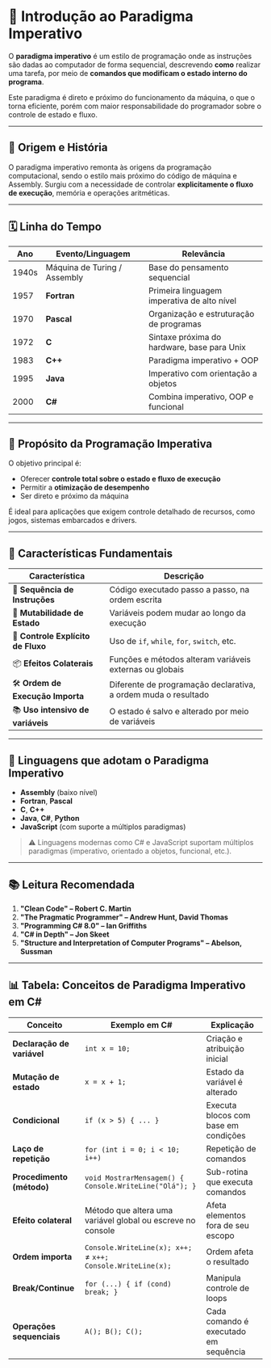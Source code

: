 
# 📘 Introdução ao Paradigma Imperativo

O **paradigma imperativo** é um estilo de programação onde as instruções são dadas ao computador de forma sequencial, descrevendo **como** realizar uma tarefa, por meio de **comandos que modificam o estado interno do programa**.

Este paradigma é direto e próximo do funcionamento da máquina, o que o torna eficiente, porém com maior responsabilidade do programador sobre o controle de estado e fluxo.

---

## 🧬 Origem e História

O paradigma imperativo remonta às origens da programação computacional, sendo o estilo mais próximo do código de máquina e Assembly. Surgiu com a necessidade de controlar **explicitamente o fluxo de execução**, memória e operações aritméticas.

---

## 🗓️ Linha do Tempo

| Ano | Evento/Linguagem             | Relevância                          |
|-----|------------------------------|--------------------------------------|
| 1940s | Máquina de Turing / Assembly | Base do pensamento sequencial        |
| 1957 | **Fortran**                 | Primeira linguagem imperativa de alto nível |
| 1970 | **Pascal**                  | Organização e estruturação de programas |
| 1972 | **C**                       | Sintaxe próxima do hardware, base para Unix |
| 1983 | **C++**                     | Paradigma imperativo + OOP           |
| 1995 | **Java**                    | Imperativo com orientação a objetos  |
| 2000 | **C#**                      | Combina imperativo, OOP e funcional  |

---

## 🎯 Propósito da Programação Imperativa

O objetivo principal é:
- Oferecer **controle total sobre o estado e fluxo de execução**
- Permitir a **otimização de desempenho**
- Ser direto e próximo da máquina

É ideal para aplicações que exigem controle detalhado de recursos, como jogos, sistemas embarcados e drivers.

---

## 🧩 Características Fundamentais

| Característica              | Descrição                                                                 |
|----------------------------|---------------------------------------------------------------------------|
| 🔁 **Sequência de Instruções**   | Código executado passo a passo, na ordem escrita                        |
| 🧮 **Mutabilidade de Estado**    | Variáveis podem mudar ao longo da execução                              |
| 🔂 **Controle Explícito de Fluxo** | Uso de `if`, `while`, `for`, `switch`, etc.                            |
| 📦 **Efeitos Colaterais**        | Funções e métodos alteram variáveis externas ou globais                 |
| 🛠️ **Ordem de Execução Importa** | Diferente de programação declarativa, a ordem muda o resultado          |
| 📚 **Uso intensivo de variáveis**| O estado é salvo e alterado por meio de variáveis                       |

---

## 💬 Linguagens que adotam o Paradigma Imperativo

- **Assembly** (baixo nível)
- **Fortran**, **Pascal**
- **C**, **C++**
- **Java**, **C#**, **Python**
- **JavaScript** (com suporte a múltiplos paradigmas)

> ⚠️ Linguagens modernas como C# e JavaScript suportam múltiplos paradigmas (imperativo, orientado a objetos, funcional, etc.).

---

## 📚 Leitura Recomendada

1. **"Clean Code" – Robert C. Martin**
2. **"The Pragmatic Programmer" – Andrew Hunt, David Thomas**
3. **"Programming C# 8.0" – Ian Griffiths**
4. **"C# in Depth" – Jon Skeet**
5. **"Structure and Interpretation of Computer Programs" – Abelson, Sussman**

---

## 📊 Tabela: Conceitos de Paradigma Imperativo em C#

| Conceito                      | Exemplo em C#                                                        | Explicação                                         |
|------------------------------|----------------------------------------------------------------------|---------------------------------------------------|
| **Declaração de variável**   | `int x = 10;`                                                       | Criação e atribuição inicial                      |
| **Mutação de estado**        | `x = x + 1;`                                                        | Estado da variável é alterado                     |
| **Condicional**              | `if (x > 5) { ... }`                                                | Executa blocos com base em condições              |
| **Laço de repetição**        | `for (int i = 0; i < 10; i++)`                                     | Repetição de comandos                             |
| **Procedimento (método)**    | `void MostrarMensagem() { Console.WriteLine("Olá"); }`             | Sub-rotina que executa comandos                   |
| **Efeito colateral**         | Método que altera uma variável global ou escreve no console         | Afeta elementos fora de seu escopo                |
| **Ordem importa**            | `Console.WriteLine(x); x++;` ≠ `x++; Console.WriteLine(x);`        | Ordem afeta o resultado                           |
| **Break/Continue**           | `for (...) { if (cond) break; }`                                   | Manipula controle de loops                        |
| **Operações sequenciais**    | `A(); B(); C();`                                                   | Cada comando é executado em sequência             |
